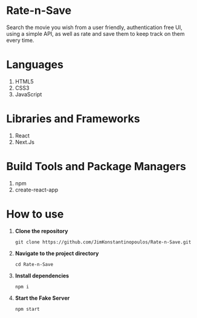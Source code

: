 # Rate-n-Save
Search the movie you wish from a user friendly, authentication free UI, using a simple API, as well as rate and save them to keep track on them every time.

# Languages
<ol>
  <li>HTML5</li>
  <li>CSS3</li>
  <li>JavaScript</li>
</ol>

# Libraries and Frameworks
<ol>
  <li>React</li>
  <li>Next.Js</li>
</ol>

# Build Tools and Package Managers
<ol>
  <li>npm</li>
  <li>create-react-app</li>
</ol>

# How to use
1. **Clone the repository**
    ```
    git clone https://github.com/JimKonstantinopoulos/Rate-n-Save.git
    ```
2. **Navigate to the project directory**
    ```
    cd Rate-n-Save
    ```
3. **Install dependencies**
    ```
    npm i
    ```
4. **Start the Fake Server**
    ```
    npm start
    ```

